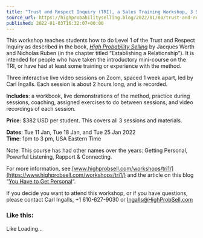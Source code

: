 ```yaml
---
title: "Trust and Respect Inquiry (TRI), a Sales Training Workshop, 3 Sessions for $382 USD"
source_url: https://highprobabilityselling.blog/2022/01/03/trust-and-respect-inquiry-tri-a-sales-training-workshop-3-sessions-for-382-usd
published: 2022-01-03T16:32:07+00:00
---
```

This workshop teaches students how to do Level 1 of the Trust and Respect Inquiry as described in the book, *[High Probability Selling](https://www.highprobsell.com/book-hps/)* by Jacques Werth and Nicholas Ruben (in the chapter titled “Establishing a Relationship”). It is intended for people who have taken the introductory mini\-course on the TRI, or have had at least some training or experience with the method. 


Three interactive live video sessions on Zoom, spaced 1 week apart, led by Carl Ingalls. Each session is about 2 hours long, and is recorded.


**Includes**: a workbook, live demonstrations of the method, practice during sessions, coaching, assigned exercises to do between sessions, and video recordings of each session. 


**Price**: $382 USD per student. This covers all 3 sessions and materials. 


**Dates**: Tue 11 Jan, Tue 18 Jan, and Tue 25 Jan 2022  
**Time**: 1pm to 3 pm, USA Eastern Time


Note: This course has had other names over the years: Getting Personal, Powerful Listening, Rapport \& Connecting. 


For more information, see [www.highprobsell.com/workshops/tri1/](https://www.highprobsell.com/workshops/tri1/) and the article on this blog “[You Have to Get Personal](https://highprobabilityselling.blog/2016/05/27/you-have-to-get-personal/)“. 


If you decide you want to attend this workshop, or if you have questions, please contact Carl Ingalls, \+1 610\-627\-9030 or [Ingalls@HighProbSell.com](mailto:Ingalls@HighProbSell.com)



### Like this:

Like Loading...
